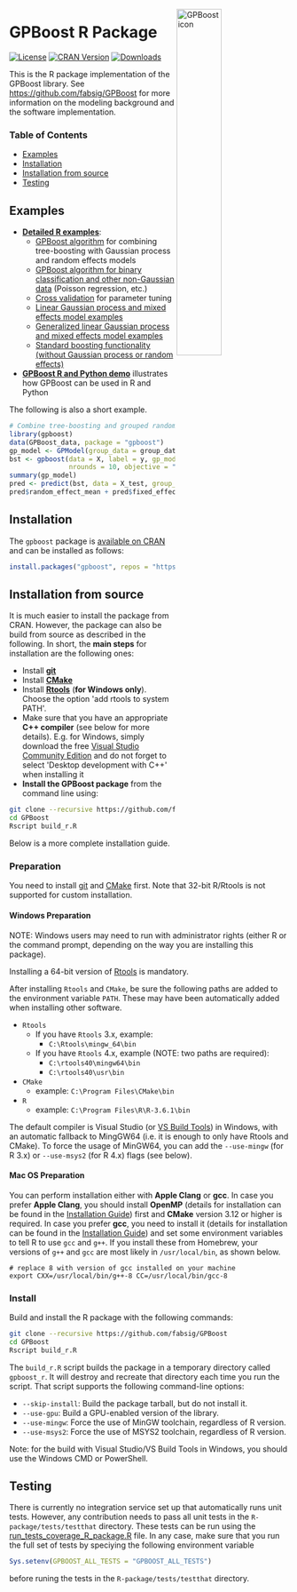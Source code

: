 <img src="https://github.com/fabsig/GPBoost/blob/master/gpboost_sticker.jpg?raw=true"
     alt="GPBoost icon"
     align = "right"
     width="40%" />

# GPBoost R Package

[![License](https://img.shields.io/badge/Licence-Apache%202.0-green.svg)](https://github.com/fabsig/GPBoost/blob/master/LICENSE)
[![CRAN Version](https://www.r-pkg.org/badges/version/gpboost)](https://cran.r-project.org/package=gpboost)
[![Downloads](https://cranlogs.r-pkg.org/badges/grand-total/gpboost)](https://cran.r-project.org/package=gpboost)

This is the R package implementation of the GPBoost library. See https://github.com/fabsig/GPBoost for more information on the modeling background and the software implementation.

### Table of Contents
* [Examples](#examples)
* [Installation](#installation)
* [Installation from source](#installation-from-source)
* [Testing](#testing)

## Examples

* [**Detailed R examples**](https://github.com/fabsig/GPBoost/tree/master/R-package/demo):
  * [GPBoost algorithm](https://github.com/fabsig/GPBoost/blob/master/R-package/demo/GPBoost_algorithm.R) for combining tree-boosting with Gaussian process and random effects models
  * [GPBoost algorithm for binary classification and other non-Gaussian data](https://github.com/fabsig/GPBoost/blob/master/R-package/demo/classification_non_Gaussian_data.R) (Poisson regression, etc.)
  * [Cross validation](https://github.com/fabsig/GPBoost/blob/master/R-package/demo/cross_validation.R) for parameter tuning
  * [Linear Gaussian process and mixed effects model examples](https://github.com/fabsig/GPBoost/blob/master/R-package/demo/linear_Gaussian_process_mixed_effects_models.R)
  * [Generalized linear Gaussian process and mixed effects model examples](https://github.com/fabsig/GPBoost/blob/master/R-package/demo/generalized_linear_Gaussian_process_mixed_effects_models.R)
  * [Standard boosting functionality (without Gaussian process or random  effects)](https://github.com/fabsig/GPBoost/blob/master/R-package/demo/boosting.R)
* [**GPBoost R and Python demo**](https://htmlpreview.github.io/?https://github.com/fabsig/GPBoost/blob/master/examples/GPBoost_demo.html) illustrates how GPBoost can be used in R and Python

The following is also a short example.

```r
# Combine tree-boosting and grouped random effects model
library(gpboost)
data(GPBoost_data, package = "gpboost")
gp_model <- GPModel(group_data = group_data)
bst <- gpboost(data = X, label = y, gp_model = gp_model,
               nrounds = 10, objective = "regression_l2")
summary(gp_model)
pred <- predict(bst, data = X_test, group_data_pred = group_data_test)
pred$random_effect_mean + pred$fixed_effect
```

## Installation

The `gpboost` package is [available on CRAN](https://cran.r-project.org/package=gpboost) and can be installed as follows:

```r
install.packages("gpboost", repos = "https://cran.r-project.org")
```

## Installation from source

It is much easier to install the package from CRAN. However, the package can also be build from source as described in the following. In short, the **main steps** for installation are the following ones:

* Install [**git**](https://git-scm.com/downloads)
* Install [**CMake**](https://cmake.org/)
* Install [**Rtools**](https://cran.r-project.org/bin/windows/Rtools/) (**for Windows only**). Choose the option 'add rtools to system PATH'.
* Make sure that you have an appropriate **C++ compiler** (see below for more details). E.g. for Windows, simply download the free [Visual Studio Community Edition](https://visualstudio.microsoft.com/downloads/) and do not forget to select 'Desktop development with C++' when installing it
* **Install the GPBoost package** from the command line using:
```sh
git clone --recursive https://github.com/fabsig/GPBoost
cd GPBoost
Rscript build_r.R
```

Below is a more complete installation guide.

### Preparation

You need to install [git](https://git-scm.com/downloads) and [CMake](https://cmake.org/) first. Note that 32-bit R/Rtools is not supported for custom installation.

#### Windows Preparation

NOTE: Windows users may need to run with administrator rights (either R or the command prompt, depending on the way you are installing this package).

Installing a 64-bit version of [Rtools](https://cran.r-project.org/bin/windows/Rtools/) is mandatory.

After installing `Rtools` and `CMake`, be sure the following paths are added to the environment variable `PATH`. These may have been automatically added when installing other software.

* `Rtools`
    - If you have `Rtools` 3.x, example:
        - `C:\Rtools\mingw_64\bin`
    - If you have `Rtools` 4.x, example (NOTE: two paths are required):
        - `C:\rtools40\mingw64\bin`
        - `C:\rtools40\usr\bin`
* `CMake`
    - example: `C:\Program Files\CMake\bin`
* `R`
    - example: `C:\Program Files\R\R-3.6.1\bin`


The default compiler is Visual Studio (or [VS Build Tools](https://visualstudio.microsoft.com/downloads/)) in Windows, with an automatic fallback to MingGW64 (i.e. it is enough to only have Rtools and CMake). To force the usage of MinGW64, you can add the `--use-mingw` (for R 3.x) or `--use-msys2` (for R 4.x) flags (see below).

#### Mac OS Preparation

You can perform installation either with **Apple Clang** or **gcc**. In case you prefer **Apple Clang**, you should install **OpenMP** (details for installation can be found in the [Installation Guide](https://github.com/fabsig/GPBoost/blob/master/docs/Installation_guide.rst#apple-clang)) first and **CMake** version 3.12 or higher is required. In case you prefer **gcc**, you need to install it (details for installation can be found in the [Installation Guide](https://github.com/fabsig/GPBoost/blob/master/docs/Installation_guide.rst#gcc)) and set some environment variables to tell R to use `gcc` and `g++`. If you install these from Homebrew, your versions of `g++` and `gcc` are most likely in `/usr/local/bin`, as shown below.

```
# replace 8 with version of gcc installed on your machine
export CXX=/usr/local/bin/g++-8 CC=/usr/local/bin/gcc-8
```

### Install

Build and install the R package with the following commands:

```sh
git clone --recursive https://github.com/fabsig/GPBoost
cd GPBoost
Rscript build_r.R
```


The `build_r.R` script builds the package in a temporary directory called `gpboost_r`. It will destroy and recreate that directory each time you run the script. That script supports the following command-line options:

- `--skip-install`: Build the package tarball, but do not install it.
- `--use-gpu`: Build a GPU-enabled version of the library.
- `--use-mingw`: Force the use of MinGW toolchain, regardless of R version.
- `--use-msys2`: Force the use of MSYS2 toolchain, regardless of R version.

Note: for the build with Visual Studio/VS Build Tools in Windows, you should use the Windows CMD or PowerShell.

## Testing

There is currently no integration service set up that automatically runs unit tests. However, any contribution needs to pass all unit tests in the `R-package/tests/testthat` directory. These tests can be run using the [run_tests_coverage_R_package.R](https://github.com/fabsig/GPBoost/blob/master/helpers/run_tests_coverage_R_package.R) file. In any case, make sure that you run the full set of tests by speciying the following environment variable
```R
Sys.setenv(GPBOOST_ALL_TESTS = "GPBOOST_ALL_TESTS")
```
before runing the tests in the `R-package/tests/testthat` directory.